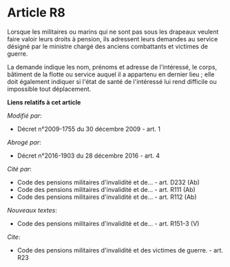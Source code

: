 # Article R8

Lorsque les militaires ou marins qui ne sont pas sous les drapeaux veulent faire valoir leurs droits à pension, ils adressent
leurs demandes au service désigné par le ministre chargé des anciens combattants et victimes de guerre.

La demande indique les nom, prénoms et adresse de l'intéressé, le corps, bâtiment de la flotte ou service auquel il a
appartenu en dernier lieu ; elle doit également indiquer si l'état de santé de l'intéressé lui rend difficile ou impossible
tout déplacement.

**Liens relatifs à cet article**

_Modifié par_:

  - Décret n°2009-1755 du 30 décembre 2009 - art. 1

_Abrogé par_:

  - Décret n°2016-1903 du 28 décembre 2016 - art. 4

_Cité par_:

  - Code des pensions militaires d'invalidité et de... - art. D232 (Ab)
  - Code des pensions militaires d'invalidité et de... - art. R111 (Ab)
  - Code des pensions militaires d'invalidité et de... - art. R112 (Ab)

_Nouveaux textes_:

  - Code des pensions militaires d'invalidité et de... - art. R151-3 (V)

_Cite_:

  - Code des pensions militaires d'invalidité et des victimes de guerre. - art. R23

